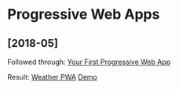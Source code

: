 # Progressive Web Apps

## [2018-05]

Followed through: [Your First Progressive Web App](https://developers.google.com/web/fundamentals/codelabs/your-first-pwapp/)

Result: [Weather PWA](./index.html) [Demo](https://kdcinfo.com/app/your-first-pwapp/)
